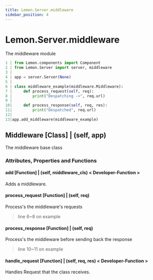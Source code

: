 ```yaml
---
title: Lemon.Server.middleware
sidebar_position: 4
---
```


# Lemon.Server.middleware

The middleware module

```python
1 | from Lemon.components import Component
2 | from Lemon.Server import server, middleware
3 | 
4 | app = server.Server(None)
5 |
6 | class middleware_example(middleware.Middleware):
7 |     def process_request(self, req):
8 |         print("Despatching ->", req.url)
9 | 
10|     def process_response(self, req, res):
11|         print("Despatched", req.url)
12|
13|app.add_middleware(middleware_example)
```

## Middleware [Class] | (self, app)

The middleware base class

### Attributes, Properties and Functions

#### add [Function] | (self, middleware_cls) < Developer-Function >

Adds a middleware.

#### process_request [Function] | (self, req) 

Process's the middleware's requests

> line 6~8 on example

#### process_response [Function] | (self, req)

Process's the middleware before sending back the response

> line 10~11 on example

#### handle_request [Function] | (self, req, res) < Developer-Function >

Handles Request that the class receives.
